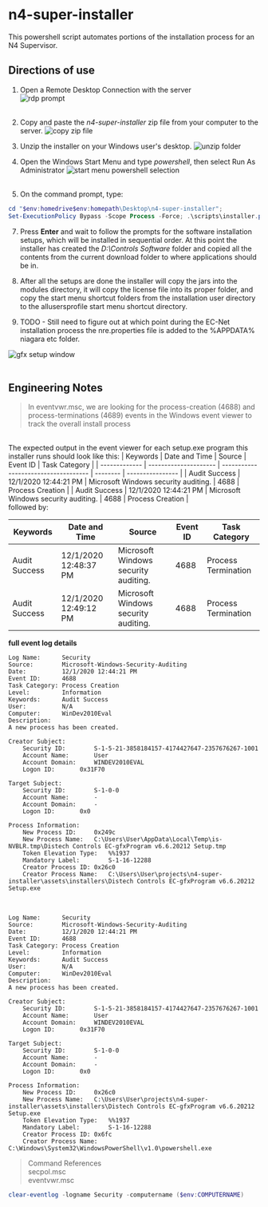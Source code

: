 
<!-- Bootstrap CSS -->
<link rel="stylesheet" href="https://cdn.jsdelivr.net/npm/bootstrap@4.5.3/dist/css/bootstrap.min.css" integrity="sha384-TX8t27EcRE3e/ihU7zmQxVncDAy5uIKz4rEkgIXeMed4M0jlfIDPvg6uqKI2xXr2" crossorigin="anonymous">
<link rel="stylesheet" href="assets/readme/readme.css">

# n4-super-installer

This powershell script automates portions of the installation process for an N4 Supervisor.

## Directions of use

1. Open a Remote Desktop Connection with the server<br>
![rdp prompt](assets/readme/rdp.png)<br><br>

2. Copy and paste the *n4-super-installer* zip file from your computer to the server.
![copy zip file](assets/readme/copy.png)

3. Unzip the installer on your Windows user's desktop.
![unzip folder](assets/readme/unzip.png)

4. Open the Windows Start Menu and type *powershell*, then select Run As Administrator
![start menu powershell selection](assets/readme/start-menu-ps.png)<br><br>

5. On the command prompt, type:

```powershell
cd "$env:homedrive$env:homepath\Desktop\n4-super-installer";
Set-ExecutionPolicy Bypass -Scope Process -Force; .\scripts\installer.ps1
```

7. Press **Enter** and wait to follow the prompts for the software installation setups, which will be installed in sequential order. At this point the installer has created the *D:\Controls Software* folder and copied all the contents from the current download folder to where applications should be in.

8. After all the setups are done the installer will copy the jars into the modules directory, it will copy the license file into its proper folder, and copy the start menu shortcut folders from the installation user directory to the allusersprofile start menu shortcut directory.

9. TODO - Still need to figure out at which point during the EC-Net installation process the nre.properties file is added to the %APPDATA% niagara etc folder.

![gfx setup window](assets/readme/gfx-setup-window.png)
<br><br>

## Engineering Notes

> In eventvwr.msc, we are looking for the process-creation (4688) and process-terminations (4689) events in the Windows event viewer to track the overall install process

<br>The expected output in the event viewer for each setup.exe program this installer runs should look like this:
| Keywords      | Date and Time         | Source                               | Event ID | Task Category    |
| ------------- | --------------------- | ------------------------------------ | -------- | ---------------- |
| Audit Success	| 12/1/2020 12:44:21 PM | Microsoft Windows security auditing. | 4688     |	Process Creation |
| Audit Success	| 12/1/2020 12:44:21 PM | Microsoft Windows security auditing. | 4688     | Process Creation |
<br>
followed by:<br>

| Keywords      | Date and Time         | Source                               | Event ID | Task Category       |
| ------------- | --------------------- | ------------------------------------ | -------- | ------------------- |
| Audit Success	| 12/1/2020 12:48:37 PM | Microsoft Windows security auditing. | 4688     |	Process Termination |
| Audit Success	| 12/1/2020 12:49:12 PM | Microsoft Windows security auditing. | 4688     | Process Termination |

**full event log details**
```
Log Name:      Security
Source:        Microsoft-Windows-Security-Auditing
Date:          12/1/2020 12:44:21 PM
Event ID:      4688
Task Category: Process Creation
Level:         Information
Keywords:      Audit Success
User:          N/A
Computer:      WinDev2010Eval
Description:
A new process has been created.

Creator Subject:
	Security ID:		S-1-5-21-3858184157-4174427647-2357676267-1001
	Account Name:		User
	Account Domain:		WINDEV2010EVAL
	Logon ID:		0x31F70

Target Subject:
	Security ID:		S-1-0-0
	Account Name:		-
	Account Domain:		-
	Logon ID:		0x0

Process Information:
	New Process ID:		0x249c
	New Process Name:	C:\Users\User\AppData\Local\Temp\is-NVBLR.tmp\Distech Controls EC-gfxProgram v6.6.20212 Setup.tmp
	Token Elevation Type:	%%1937
	Mandatory Label:		S-1-16-12288
	Creator Process ID:	0x26c0
	Creator Process Name:	C:\Users\User\projects\n4-super-installer\assets\installers\Distech Controls EC-gfxProgram v6.6.20212 Setup.exe
```
<br>

```
Log Name:      Security
Source:        Microsoft-Windows-Security-Auditing
Date:          12/1/2020 12:44:21 PM
Event ID:      4688
Task Category: Process Creation
Level:         Information
Keywords:      Audit Success
User:          N/A
Computer:      WinDev2010Eval
Description:
A new process has been created.

Creator Subject:
	Security ID:		S-1-5-21-3858184157-4174427647-2357676267-1001
	Account Name:		User
	Account Domain:		WINDEV2010EVAL
	Logon ID:		0x31F70

Target Subject:
	Security ID:		S-1-0-0
	Account Name:		-
	Account Domain:		-
	Logon ID:		0x0

Process Information:
	New Process ID:		0x26c0
	New Process Name:	C:\Users\User\projects\n4-super-installer\assets\installers\Distech Controls EC-gfxProgram v6.6.20212 Setup.exe
	Token Elevation Type:	%%1937
	Mandatory Label:		S-1-16-12288
	Creator Process ID:	0x6fc
	Creator Process Name:	C:\Windows\System32\WindowsPowerShell\v1.0\powershell.exe
```

> Command References   
  secpol.msc<br>
  eventvwr.msc <br>

  ```powershell
  clear-eventlog -logname Security -computername ($env:COMPUTERNAME)
  ```